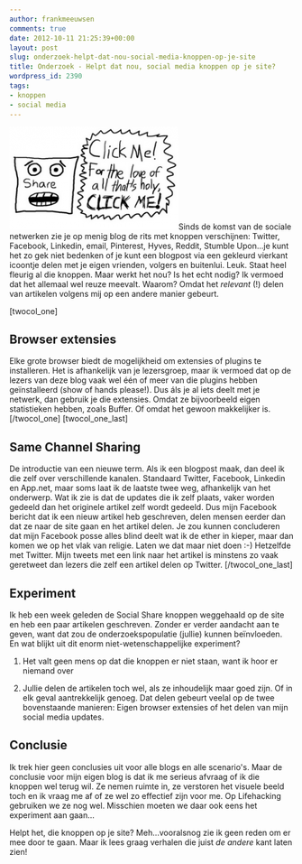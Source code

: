 ```yaml
---
author: frankmeeuwsen
comments: true
date: 2012-10-11 21:25:39+00:00
layout: post
slug: onderzoek-helpt-dat-nou-social-media-knoppen-op-je-site
title: Onderzoek - Helpt dat nou, social media knoppen op je site?
wordpress_id: 2390
tags:
- knoppen
- social media
---
```


![](../images/uploadimages/Share-Buttons-The-Anti-Social-Media-300x182.png)Sinds de komst van de sociale netwerken zie je op menig blog de rits met knoppen verschijnen: Twitter, Facebook, Linkedin, email, Pinterest, Hyves, Reddit, Stumble Upon...je kunt het zo gek niet bedenken of je kunt een blogpost via een gekleurd vierkant icoontje delen met je eigen vrienden, volgers en buitenlui. Leuk. Staat heel fleurig al die knoppen. Maar werkt het nou? Is het echt nodig? Ik vermoed dat het allemaal wel reuze meevalt. Waarom? Omdat het _relevant_ (!) delen van artikelen volgens mij op een andere manier gebeurt.

<!-- more -->
[twocol_one]


## Browser extensies


Elke grote browser biedt de mogelijkheid om extensies of plugins te installeren. Het is afhankelijk van je lezersgroep, maar ik vermoed dat op de lezers van deze blog vaak wel één of meer van die plugins hebben geïnstalleerd (show of hands please!). Dus áls je al iets deelt met je netwerk, dan gebruik je die extensies. Omdat ze bijvoorbeeld eigen statistieken hebben, zoals Buffer. Of omdat het gewoon makkelijker is.
[/twocol_one] [twocol_one_last]


## Same Channel Sharing


De introductie van een nieuwe term. Als ik een blogpost maak, dan deel ik die zelf over verschillende kanalen. Standaard Twitter, Facebook, Linkedin en App.net, maar soms laat ik de laatste twee weg, afhankelijk van het onderwerp. Wat ik zie is dat de updates die ik zelf plaats, vaker worden gedeeld dan het originele artikel zelf wordt gedeeld. Dus mijn Facebook bericht dat ik een nieuw artikel heb geschreven, delen mensen eerder dan dat ze naar de site gaan en het artikel delen. Je zou kunnen concluderen dat mijn Facebook posse alles blind deelt wat ik de ether in kieper, maar dan komen we op het vlak van religie. Laten we dat maar niet doen :-) Hetzelfde met Twitter. Mijn tweets met een link naar het artikel is minstens zo vaak geretweet dan lezers die zelf een artikel delen op Twitter.
[/twocol_one_last]


## Experiment


Ik heb een week geleden de Social Share knoppen weggehaald op de site en heb een paar artikelen geschreven. Zonder er verder aandacht aan te geven, want dat zou de onderzoekspopulatie (jullie) kunnen beïnvloeden. En wat blijkt uit dit enorm niet-wetenschappelijke experiment?



	
  1. Het valt geen mens op dat die knoppen er niet staan, want ik hoor er niemand over

	
  2. Jullie delen de artikelen toch wel, als ze inhoudelijk maar goed zijn. Of in elk geval aantrekkelijk genoeg. Dat delen gebeurt veelal op de twee bovenstaande manieren: Eigen browser extensies of het delen van mijn social media updates.




## Conclusie


Ik trek hier geen conclusies uit voor alle blogs en alle scenario's. Maar de conclusie voor mijn eigen blog is dat ik me serieus afvraag of ik die knoppen wel terug wil. Ze nemen ruimte in, ze verstoren het visuele beeld toch en ik vraag me af of ze wel zo effectief zijn voor me. Op Lifehacking gebruiken we ze nog wel. Misschien moeten we daar ook eens het experiment aan gaan...

Helpt het, die knoppen op je site? Meh...vooralsnog zie ik geen reden om er mee door te gaan. Maar ik lees graag verhalen die juist _de andere_ kant laten zien!






